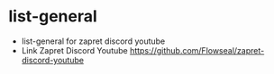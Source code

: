 # list-general
- list-general for zapret discord youtube
- Link Zapret Discord Youtube https://github.com/Flowseal/zapret-discord-youtube
